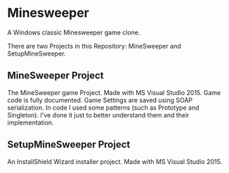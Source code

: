 # Minesweeper
A Windows classic Minesweeper game clone. 

There are two Projects in this Repository: MineSweeper and SetupMineSweeper.

## MineSweeper Project
The MineSweeper game Project. Made with MS Visual Studio 2015. Game code is fully documented.
Game Settings are saved using SOAP serialization.
In code I used some patterns (such as Prototype and Singleton). I've done it just to better understand them and their implementation.

## SetupMineSweeper Project
An InstallShield Wizard installer project. Made with MS Visual Studio 2015.
